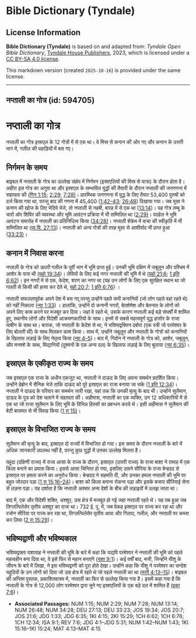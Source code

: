 # Bible Dictionary (Tyndale)

## License Information

**Bible Dictionary (Tyndale)** is based on and adapted from: _Tyndale Open Bible Dictionary_, [Tyndale House Publishers](https://tyndaleopenresources.com/), 2023, which is licensed under a [CC BY-SA 4.0 license](https://creativecommons.org/licenses/by-sa/4.0/legalcode.en).

This markdown version (created `2025-10-16`) is provided under the same license.



--------------------------------

## नप्ताली का गोत्र (id: 594705)

नप्ताली का गोत्र
================

नप्ताली का गोत्र इस्राएल के 12 गोत्रों में से एक था। वे मिस्र से कनान की ओर गए और कनान के उत्तरी भाग में, गलील की पहाड़ियों में बस गए।

निर्गमन के समय
--------------

बाइबल में नप्ताली के गोत्र का उल्लेख संक्षेप में निर्गमन (इस्राएलियों की मिस्र से यात्रा) के दौरान होता है। अहीरा इस गोत्र का अगुवा था और इस्राएल के सम्भावित युद्धों की तैयारी के दौरान नप्ताली की जनगणना में सहायता की ([गिन 1:15](https://ref.ly/Num1:15); [2:29](https://ref.ly/Num2:29); [7:28\)](https://ref.ly/Num7:28)। प्रारम्भिक जनगणना में युद्ध के लिए तैयार 53,400 पुरुषों को दर्ज किया गया था, परन्तु बाद की गणना में 45,400 ([1:42–43](https://ref.ly/Num1:42-Num1:43); [26:48](https://ref.ly/Num26:48)) दिखाया गया। जब मूसा ने कनान की खोज के लिए भेदिये भेजे, तो नप्ताली से नहबी, बारह में से एक था ([13:14](https://ref.ly/Num13:14))। यह गोत्र तम्बू के चारों ओर शिविर की व्यवस्था और भूमि आवंटन प्रक्रिया में भी सम्मिलित था ([2:29\)](https://ref.ly/Num2:29)। पदहेल ने भूमि आवंटन समारोह में नप्ताली का प्रतिनिधित्व किया ([34:28\)](https://ref.ly/Num34:28)। नप्ताली शेकेम में वाचा की स्वीकृति में भी सम्मिलित था ([व्य.वि. 27:13](https://ref.ly/Deut27:13))। नप्ताली को अन्य गोत्रों की तरह मूसा से आशीर्वाद भी प्राप्त हुआ ([33:23\)](https://ref.ly/Deut33:23)।

कनान में निवास करना
-------------------

नप्ताली के गोत्र को ऊपरी गलील के पूर्वी भाग में भूमि प्राप्त हुई। उनकी भूमि दक्षिण में जबूलून और पश्चिम में आशेर के पास थी ([यहो 19:34](https://ref.ly/Josh19:34))। लेवियों के लिए कई नगर नप्ताली की भूमि में थे ([यहो 21:6](https://ref.ly/Josh21:6); [1 इति 6:62](https://ref.ly/1Chr6:62))। इन नगरों में से एक, केदेश, शरण का नगर था (यह उन लोगों के लिए एक सुरक्षित स्थान था जो गलती से किसी की हत्या कर देते थे, [यहो 20:7](https://ref.ly/Josh20:7); [1 इति 6:76](https://ref.ly/1Chr6:76)) ।

नप्ताली सफलतापूर्वक अपने देश में बस गए,परन्तु उन्होंने पहले सभी कनानियों (जो लोग पहले वहां रहते थे) को नहीं निकाला ([न्या 1:33](https://ref.ly/Judg1:33)) । हालांकि, उन्होंने दो कनानी नगरों, बेतशेमेश और बेतनात के लोगों को अपने लिए काम करने पर मजबूर कर दिया। जहां वे रहते थे, उसके कारण नप्ताली कई बड़े संघर्षों में शामिल हुए, स्थानीय लोगों और विदेशी आक्रमणकारियों के साथ। इनमें से सबसे महत्वपूर्ण युद्ध हासोर के राजा याबीन के साथ था। बाराक, जो नप्ताली के केदेश से था, ने भविष्यद्वक्तिन दबोरा (एक स्त्री जो परमेश्वर के लिए बोलती थीं) के साथ मिलकर काम किया। साथ में, उन्होंने जबूलून और नप्ताली के गोत्रों को कनानियों के खिलाफ लड़ाई के लिए नेतृत्व किया ([न्या 4–5](https://ref.ly/Judg4:1-Judg5:31))। बाद में, गिदोन ने नप्ताली के गोत्र को, आशेर, जबूलून, और मनश्शे के साथ, मिद्यानियों (दुश्मनों के एक अन्य दल) के खिलाफ लड़ाई के लिए बुलाया ([न्या 6:35](https://ref.ly/Judg6:35))।

इस्राएल के एकीकृत राज्य के समय
------------------------------

जब इस्राएल एक राजा के अधीन एकजुट था, नप्ताली ने दाऊद के लिए अपना समर्थन प्रदर्शित किया। उन्होंने हेब्रोन में सैनिक भेजे ताकि दाऊद को पूरे इस्राएल का राजा बनाया जा सके ([1 इति 12:34](https://ref.ly/1Chr12:34))। नप्ताली ने दाऊद के परिवार का समर्थन जारी रखा, यहां तक कि उनकी मृत्यु के बाद भी। उन्होंने सुलैमान, दाऊद के पुत्र को देश चलाने में सहायता की। अहीमास, नप्ताली का एक व्यक्ति, उन 12 अधिकारियों में से एक था जो राजा सुलैमान के लिए भूमि के विभिन्न हिस्सों का प्रबन्धन करते थे। इसी अहीमास ने सुलैमान की बेटी बासमत से भी विवाह किया ([1 रा 15\)](https://ref.ly/1Kgs4:15)।

इस्राएल के विभाजित राज्य के समय
-------------------------------

सुलैमान की मृत्यु के बाद, इस्राएल दो राज्यों में विभाजित हो गया। इस समय के दौरान नप्ताली के बारे में अधिक जानकारी उपलब्ध नहीं है, परन्तु कुछ युद्धों में उनका उल्लेख मिलता है।

यहूदा (दक्षिणी राज्य) में राजा आसा के राज्य के दौरान, इस्राएल (उत्तरी राज्य) के राजा बाशा ने रामाह में एक किला बनाने का प्रयास किया। इससे आसा चिन्तित हो गया, इसलिए उसने सीरिया के राजा बेन्हदद से इस्राएल पर हमला करने का अनुरोध किया। बेन्हदद ने सहमति दी, और उनका हमला नप्ताली की भूमि पर बहुत जोरदार पड़ा ([1 रा 15:16–24](https://ref.ly/1Kgs15:16-1Kgs15:24))। बाशा को किला बनाना रोकना पड़ा और इसके बजाय सीरियाई सेना से लड़ना पड़ा। यह दर्शाता है कि नप्ताली अक्सर अन्य देशों के बीच की लड़ाइयों में उलझ जाता था।

बाद में, एक और विदेशी शक्ति, अश्शूर, उस क्षेत्र में मजबूत हो गई जहां नप्ताली रहते थे। यह तब हुआ जब तिग्लत्पिलेसेर तृतीय अश्शूर का राजा था। 732 ई. पू. में, जब पेकह इस्राएल पर राज्य कर रहा था और रजोन सीरिया पर राज्य कर रहा था, तिग्लत्पिलेसेर तृतीय आया और गिलाद, गलील, और नप्ताली पर कब्जा कर लिया ([2 रा 15:29](https://ref.ly/2Kgs15:29))।

भविष्यद्वाणी और भविष्यकाल
-------------------------

भविष्यद्वक्ता यशायाह ने नप्ताली की भूमि के बारे में कहा कि यद्यपि परमेश्वर ने नप्ताली की भूमि को पहले महत्वहीन बना दिया था, वे इसे फिर से महान बनाएंगे ([यशा 9:1](https://ref.ly/Isa9:1))। कई वर्षों बाद, मत्ती, जिन्होंने यीशु के जीवन के बारे में लिखा, ने इस भविष्यद्वाणी को पूरा होते देखा। उन्होंने कहा कि यीशु ने परमेश्वर का सन्देश यहूदियों के उन लोगों को दिया जो उस क्षेत्र में रहते थे जो पहले नप्ताली का था ([मत्ती 4:13–15](https://ref.ly/Matt4:13-Matt4:15))। बाइबल की अन्तिम पुस्तक, प्रकाशितवाक्य में, नप्ताली का फिर से उल्लेख किया गया है। इसमें कहा गया है कि नप्ताली के गोत्र से 12,000 लोग परमेश्वर द्वारा चुने गए इस्राएलियों के एक बड़े दल में शामिल हैं ([प्रका 7:6](https://ref.ly/Rev7:6))।

* **Associated Passages:** NUM 1:15; NUM 2:29; NUM 7:28; NUM 13:14; NUM 26:48; NUM 34:28; DEU 27:13; DEU 33:23; JOS 19:34; JOS 20:7; JOS 21:6; JDG 1:33; JDG 6:35; 1KI 4:15; 2KI 15:29; 1CH 6:62; 1CH 6:76; 1CH 12:34; ISA 9:1; REV 7:6; JDG 4:1–JDG 5:31; NUM 1:42–NUM 1:43; 1KI 15:16–1KI 15:24; MAT 4:13–MAT 4:15

